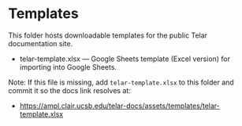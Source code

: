 # Templates

This folder hosts downloadable templates for the public Telar documentation site.

- telar-template.xlsx — Google Sheets template (Excel version) for importing into Google Sheets.

Note: If this file is missing, add `telar-template.xlsx` to this folder and commit it so the docs link resolves at:

- <https://ampl.clair.ucsb.edu/telar-docs/assets/templates/telar-template.xlsx>
